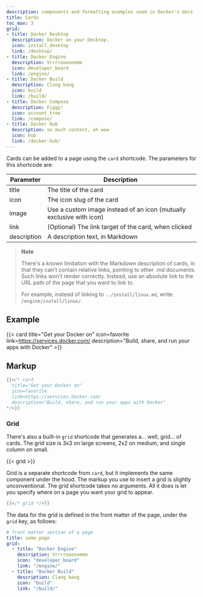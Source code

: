 ```yaml
---
description: components and formatting examples used in Docker's docs
title: Cards
toc_max: 3
grid:
- title: Docker Desktop
  description: Docker on your Desktop.
  icon: install_desktop
  link: /desktop/
- title: Docker Engine
  description: Vrrrrooooommm
  icon: developer_board
  link: /engine/
- title: Docker Build
  description: Clang bang
  icon: build
  link: /build/
- title: Docker Compose
  description: Figgy!
  icon: account_tree
  link: /compose/
- title: Docker Hub
  description: so much content, oh wow
  icon: hub
  link: /docker-hub/
---
```


Cards can be added to a page using the `card` shortcode.
The parameters for this shortcode are:

| Parameter   | Description                                                          |
| ----------- | -------------------------------------------------------------------- |
| title       | The title of the card                                                |
| icon        | The icon slug of the card                                            |
| image       | Use a custom image instead of an icon (mutually exclusive with icon) |
| link        | (Optional) The link target of the card, when clicked                 |
| description | A description text, in Markdown                                      |

> **Note**
>
> There's a known limitation with the Markdown description of cards,
> in that they can't contain relative links, pointing to other .md documents.
> Such links won't render correctly. Instead, use an absolute link to the URL
> path of the page that you want to link to.
>
> For example, instead of linking to `../install/linux.md`, write:
> `/engine/install/linux/`.

## Example

{{< card
  title="Get your Docker on"
  icon=favorite
  link=https://services.docker.com/
  description="Build, share, and run your apps with Docker" >}}

## Markup

```go
{{</* card
  title="Get your Docker on"
  icon=favorite
  link=https://services.docker.com/
  description="Build, share, and run your apps with Docker"
*/>}}
```

### Grid

There's also a built-in `grid` shortcode that generates a... well, grid... of cards.
The grid size is 3x3 on large screens, 2x2 on medium, and single column on small.

{{< grid >}}

Grid is a separate shortcode from `card`, but it implements the same component under the hood.
The markup you use to insert a grid is slightly unconventional. The grid shortcode takes no arguments.
All it does is let you specify where on a page you want your grid to appear.

```go
{{</* grid */>}}
```

The data for the grid is defined in the front matter of the page, under the `grid` key, as follows:

```yaml
# front matter section of a page
title: some page
grid:
  - title: "Docker Engine"
    description: Vrrrrooooommm
    icon: "developer_board"
    link: "/engine/"
  - title: "Docker Build"
    description: Clang bang
    icon: "build"
    link: "/build/"
```